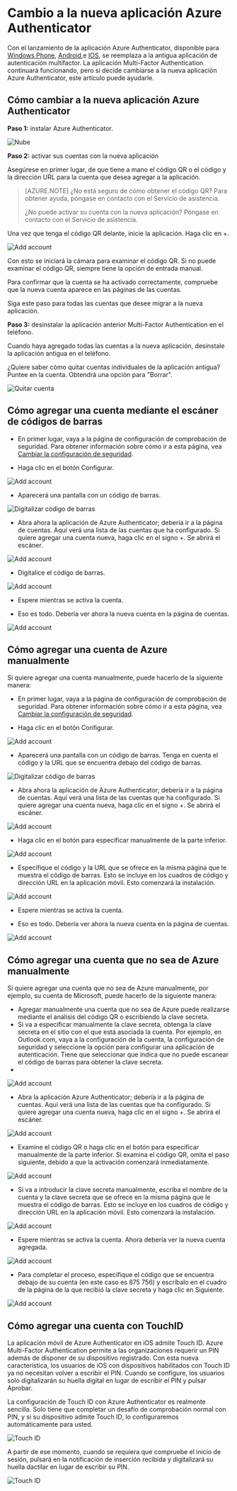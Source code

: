 <properties 
	pageTitle="Aplicación Azure Authenticator para teléfonos móviles" 
	description="Obtenga información acerca de cómo actualizar a la versión más reciente de Azure Authenticatior." 
	services="multi-factor-authentication" 
	documentationCenter="" 
	authors="billmath" 
	manager="stevenpo" 
	editor="curtland"/>

<tags 
	ms.service="multi-factor-authentication" 
	ms.workload="identity" 
	ms.tgt_pltfrm="na" 
	ms.devlang="na" 
	ms.topic="article" 
	ms.date="02/16/2016" 
	ms.author="billmath"/>



# Cambio a la nueva aplicación Azure Authenticator

Con el lanzamiento de la aplicación Azure Authenticator, disponible para [Windows Phone](http://www.windowsphone.com/es-ES/store/app/azure-authenticator/03a5b2bf-6066-418f-b569-e8aecbc06e50), [Android](https://play.google.com/store/apps/details?id=com.azure.authenticator),e [IOS](https://itunes.apple.com/us/app/azure-authenticator/id983156458), se reemplaza a la antigua aplicación de autenticación multifactor. La aplicación Multi-Factor Authentication continuará funcionando, pero si decide cambiarse a la nueva aplicación Azure Authenticator, este artículo puede ayudarle.


## Cómo cambiar a la nueva aplicación Azure Authenticator 

**Paso 1:** instalar Azure Authenticator.

![Nube](./media/multi-factor-authentication-azure-authenticator/home.png)

**Paso 2:** activar sus cuentas con la nueva aplicación

Asegúrese en primer lugar, de que tiene a mano el código QR o el código y la dirección URL para la cuenta que desea agregar a la aplicación.

> [AZURE.NOTE] ¿No está seguro de cómo obtener el código QR? Para obtener ayuda, póngase en contacto con el Servicio de asistencia.
> 
> ¿No puede activar su cuenta con la nueva aplicación? Póngase en contacto con el Servicio de asistencia.
>


Una vez que tenga el código QR delante, inicie la aplicación. Haga clic en +.


![Add account](./media/multi-factor-authentication-azure-authenticator/addaccount.png)

Con esto se iniciará la cámara para examinar el código QR. Si no puede examinar el código QR, siempre tiene la opción de entrada manual.

Para confirmar que la cuenta se ha activado correctamente, compruebe que la nueva cuenta aparece en las páginas de las cuentas.


Siga este paso para todas las cuentas que desee migrar a la nueva aplicación.



**Paso 3:** desinstalar la aplicación anterior Multi-Factor Authentication en el teléfono.

Cuando haya agregado todas las cuentas a la nueva aplicación, desinstale la aplicación antigua en el teléfono.

¿Quiere saber cómo quitar cuentas individuales de la aplicación antigua? Puntee en la cuenta. Obtendrá una opción para "Borrar".

![Quitar cuenta](./media/multi-factor-authentication-azure-authenticator/remove.png)

## Cómo agregar una cuenta mediante el escáner de códigos de barras



- En primer lugar, vaya a la página de configuración de comprobación de seguridad. Para obtener información sobre cómo ir a esta página, vea [Cambiar la configuración de seguridad](multi-factor-authentication-end-user-manage-settings.md).

- Haga clic en el botón Configurar.
 
![Add account](./media/multi-factor-authentication-azure-authenticator/azureauthe.png)

- Aparecerá una pantalla con un código de barras.
  
![Digitalizar código de barras](./media/multi-factor-authentication-azure-authenticator/barcode2.png)

- Abra ahora la aplicación de Azure Authenticator; debería ir a la página de cuentas. Aquí verá una lista de las cuentas que ha configurado. Si quiere agregar una cuenta nueva, haga clic en el signo +. Se abrirá el escáner.

![Add account](./media/multi-factor-authentication-azure-authenticator/addaccount3.png)

- Digitalice el código de barras. 

![Add account](./media/multi-factor-authentication-azure-authenticator/scan.png)

- Espere mientras se activa la cuenta.

- Eso es todo. Debería ver ahora la nueva cuenta en la página de cuentas.

![Add account](./media/multi-factor-authentication-azure-authenticator/addaccount2.png)


## Cómo agregar una cuenta de Azure manualmente

Si quiere agregar una cuenta manualmente, puede hacerlo de la siguiente manera:

- En primer lugar, vaya a la página de configuración de comprobación de seguridad. Para obtener información sobre cómo ir a esta página, vea [Cambiar la configuración de seguridad](multi-factor-authentication-end-user-manage-settings.md).

- Haga clic en el botón Configurar.
 
![Add account](./media/multi-factor-authentication-azure-authenticator/azureauthe.png)

- Aparecerá una pantalla con un código de barras. Tenga en cuenta el código y la URL que se encuentra debajo del código de barras.
  
![Digitalizar código de barras](./media/multi-factor-authentication-azure-authenticator/barcode2.png)

- Abra ahora la aplicación de Azure Authenticator; debería ir a la página de cuentas. Aquí verá una lista de las cuentas que ha configurado. Si quiere agregar una cuenta nueva, haga clic en el signo +. Se abrirá el escáner.

![Add account](./media/multi-factor-authentication-azure-authenticator/addaccount3.png)

- Haga clic en el botón para especificar manualmente de la parte inferior.

![Add account](./media/multi-factor-authentication-azure-authenticator/scan.png)

- Especifique el código y la URL que se ofrece en la misma página que le muestra el código de barras. Esto se incluye en los cuadros de código y dirección URL en la aplicación móvil. Esto comenzará la instalación.

![Add account](./media/multi-factor-authentication-azure-authenticator/manual.png)

- Espere mientras se activa la cuenta.

- Eso es todo. Debería ver ahora la nueva cuenta en la página de cuentas.

![Add account](./media/multi-factor-authentication-azure-authenticator/addaccount2.png)

## Cómo agregar una cuenta que no sea de Azure manualmente

Si quiere agregar una cuenta que no sea de Azure manualmente, por ejemplo, su cuenta de Microsoft, puede hacerlo de la siguiente manera:


- Agregar manualmente una cuenta que no sea de Azure puede realizarse mediante el análisis del código QR o escribiendo la clave secreta.
- Si va a especificar manualmente la clave secreta, obtenga la clave secreta en el sitio con el que está asociada la cuenta. Por ejemplo, en Outlook.com, vaya a la configuración de la cuenta, la configuración de seguridad y seleccione la opción para configurar una aplicación de autenticación. Tiene que seleccionar que indica que no puede escanear el código de barras para obtener la clave secreta.
- 

![Add account](./media/multi-factor-authentication-azure-authenticator/secretkey.png)

- Abra la aplicación Azure Authenticator; debería ir a la página de cuentas. Aquí verá una lista de las cuentas que ha configurado. Si quiere agregar una cuenta nueva, haga clic en el signo +. Se abrirá el escáner.

![Add account](./media/multi-factor-authentication-azure-authenticator/addaccount3.png)

- Examine el código QR o haga clic en el botón para especificar manualmente de la parte inferior. Si examina el código QR, omita el paso siguiente, debido a que la activación comenzará inmediatamente.

![Add account](./media/multi-factor-authentication-azure-authenticator/scan.png)

- Si va a introducir la clave secreta manualmente, escriba el nombre de la cuenta y la clave secreta que se ofrece en la misma página que le muestra el código de barras. Esto se incluye en los cuadros de código y dirección URL en la aplicación móvil. Esto comenzará la instalación.

![Add account](./media/multi-factor-authentication-azure-authenticator/manual.png)

- Espere mientras se activa la cuenta. Ahora debería ver la nueva cuenta agregada.

![Add account](./media/multi-factor-authentication-azure-authenticator/msaccount.png)

- Para completar el proceso, especifique el código que se encuentra debajo de su cuenta (en este caso es 875 756) y escríbalo en el cuadro de la página de la que recibió la clave secreta y haga clic en Siguiente.  

![Add account](./media/multi-factor-authentication-azure-authenticator/verify.png)

## Cómo agregar una cuenta con TouchID
La aplicación móvil de Azure Authenticator en iOS admite Touch ID. Azure Multi-Factor Authentication permite a las organizaciones requerir un PIN además de disponer de su dispositivo registrado. Con esta nueva característica, los usuarios de iOS con dispositivos habilitados con Touch ID ya no necesitan volver a escribir el PIN. Cuando se configure, los usuarios solo digitalizarán su huella digital en lugar de escribir el PIN y pulsar Aprobar.

La configuración de Touch ID con Azure Authenticator es realmente sencilla. Solo tiene que completar un desafío de comprobación normal con PIN, y si su dispositivo admite Touch ID, lo configuraremos automáticamente para usted.

![Touch ID](./media/multi-factor-authentication-azure-authenticator/touchid1.png)

A partir de ese momento, cuando se requiera que compruebe el inicio de sesión, pulsará en la notificación de inserción recibida y digitalizará su huella dactilar en lugar de escribir su PIN.

![Touch ID](./media/multi-factor-authentication-azure-authenticator/touchid2.png)

<!---HONumber=AcomDC_0218_2016-->